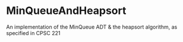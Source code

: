 # MinQueueAndHeapsort

An implementation of the MinQueue ADT & the heapsort algorithm, as specified in CPSC 221
